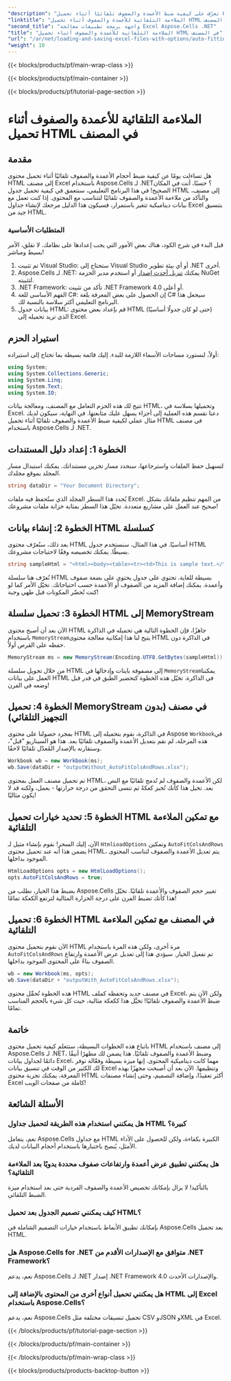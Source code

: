 ```yaml
---
"description": "تعرّف على كيفية ضبط الأعمدة والصفوف تلقائيًا أثناء تحميل HTML إلى Excel باستخدام Aspose.Cells لـ .NET. يتضمن دليلًا خطوة بخطوة."
"linktitle": "الملاءمة التلقائية للأعمدة والصفوف أثناء تحميل HTML في المصنف"
"second_title": "واجهة برمجة تطبيقات معالجة Excel Aspose.Cells .NET"
"title": "الملاءمة التلقائية للأعمدة والصفوف أثناء تحميل HTML في المصنف"
"url": "/ar/net/loading-and-saving-excel-files-with-options/auto-fitting-columns-and-rows/"
"weight": 10
---
```


{{< blocks/products/pf/main-wrap-class >}}

{{< blocks/products/pf/main-container >}}

{{< blocks/products/pf/tutorial-page-section >}}

# الملاءمة التلقائية للأعمدة والصفوف أثناء تحميل HTML في المصنف

## مقدمة
هل تساءلت يومًا عن كيفية ضبط أحجام الأعمدة والصفوف تلقائيًا أثناء تحميل محتوى HTML إلى مصنف Excel باستخدام Aspose.Cells لـ .NET؟ حسنًا، أنت في المكان الصحيح! في هذا البرنامج التعليمي، سنتعمق في كيفية تحميل جدول HTML إلى مصنف، والتأكد من ملاءمة الأعمدة والصفوف تلقائيًا لتتناسب مع المحتوى. إذا كنت تعمل مع بيانات ديناميكية تتغير باستمرار، فسيكون هذا الدليل مرجعك لإنشاء جداول Excel بتنسيق جيد من HTML.
### المتطلبات الأساسية
قبل البدء في شرح الكود، هناك بعض الأمور التي يجب إعدادها على نظامك. لا تقلق، الأمر بسيط ومباشر!
1. تم تثبيت Visual Studio: ستحتاج إلى Visual Studio أو أي بيئة تطوير .NET أخرى.
2. Aspose.Cells لـ .NET: يمكنك [تنزيل أحدث إصدار](https://releases.aspose.com/cells/net/) أو استخدم مدير الحزمة NuGet لتثبيته.
3. .NET Framework: تأكد من تثبيت .NET Framework 4.0 أو أعلى.
4. الفهم الأساسي للغة C#: إن الحصول على بعض المعرفة بلغة C# سيجعل هذا البرنامج التعليمي أكثر سلاسة بالنسبة لك.
5. بيانات جدول HTML: قم بإعداد بعض محتوى HTML (حتى لو كان جدولًا أساسيًا) الذي تريد تحميله إلى Excel.
## استيراد الحزم
أولاً، لنستورد مساحات الأسماء اللازمة للبدء. إليك قائمة بسيطة بما تحتاج إلى استيراده:
```csharp
using System;
using System.Collections.Generic;
using System.Linq;
using System.Text;
using System.IO;
```
تتيح لك هذه الحزم التعامل مع المصنف، ومعالجة بيانات HTML، وتحميلها بسلاسة في Excel.
دعنا نقسم هذه العملية إلى أجزاء يسهل عليك متابعتها. في النهاية، سيكون لديك مثال عملي لكيفية ضبط الأعمدة والصفوف تلقائيًا أثناء تحميل HTML في مصنف باستخدام Aspose.Cells لـ .NET.
## الخطوة 1: إعداد دليل المستندات
لتسهيل حفظ الملفات واسترجاعها، سنحدد مسار تخزين مستنداتك. يمكنك استبدال مسار المجلد بموقع مجلدك.
```csharp
string dataDir = "Your Document Directory";
```
يُحدد هذا السطر المجلد الذي ستُحفظ فيه ملفات Excel. من المهم تنظيم ملفاتك بشكل صحيح عند العمل على مشاريع متعددة. تخيّل هذا السطر بمثابة خزانة ملفات مشروعك!
## الخطوة 2: إنشاء بيانات HTML كسلسلة
بعد ذلك، سنُعرّف محتوى HTML أساسيًا. في هذا المثال، سنستخدم جدول HTML بسيطًا. يمكنك تخصيصه وفقًا لاحتياجات مشروعك.
```csharp
string sampleHtml = "<html><body><table><tr><td>This is sample text.</td><td>Some text.</td></tr><tr><td>This is another sample text.</td><td>Some text.</td></tr></table></body></html>";
```
نُعرّف هنا سلسلة HTML بسيطة للغاية. تحتوي على جدول يحتوي على بضعة صفوف وأعمدة. يمكنك إضافة المزيد من الصفوف أو الأعمدة حسب احتياجاتك. تخيّل الأمر كما لو كنت تُحضّر المكونات قبل طهي وجبة!
## الخطوة 3: تحميل سلسلة HTML إلى MemoryStream
الآن بعد أن أصبح محتوى HTML جاهزًا، فإن الخطوة التالية هي تحميله في الذاكرة باستخدام `MemoryStream`يتيح لنا هذا إمكانية معالجة محتوى HTML في الذاكرة دون حفظه على القرص أولاً.
```csharp
MemoryStream ms = new MemoryStream(Encoding.UTF8.GetBytes(sampleHtml));
```
من خلال تحويل سلسلة HTML إلى مصفوفة بايتات وإدخالها في `MemoryStream`يمكننا العمل على بيانات HTML في الذاكرة. تخيّل هذه الخطوة كتحضير الطبق في قدر قبل وضعه في الفرن!
## الخطوة 4: تحميل MemoryStream في مصنف (بدون التجهيز التلقائي)
بمجرد حصولنا على محتوى HTML في الذاكرة، نقوم بتحميله إلى Aspose `Workbook`في هذه المرحلة، لم نقم بتعديل الأعمدة والصفوف تلقائيًا بعد. هذا هو السيناريو "قبل"، وسنقارنه بالإصدار المُعدّل تلقائيًا لاحقًا.
```csharp
Workbook wb = new Workbook(ms);
wb.Save(dataDir + "outputWithout_AutoFitColsAndRows.xlsx");
```
تم تحميل مصنف العمل بمحتوى HTML، لكن الأعمدة والصفوف لم تُدمج تلقائيًا مع النص بعد. تخيل هذا كأنك تُخبز كعكةً ثم تنسى التحقق من درجة حرارتها - يعمل، ولكنه قد لا يكون مثاليًا!
## الخطوة 5: تحديد خيارات تحميل HTML مع تمكين الملاءمة التلقائية
الآن، إليك السحر! نقوم بإنشاء مثيل لـ `HtmlLoadOptions` وتمكين `AutoFitColsAndRows` يضمن هذا أنه عند تحميل محتوى HTML، يتم تعديل الأعمدة والصفوف لتناسب المحتوى الموجود بداخلها.
```csharp
HtmlLoadOptions opts = new HtmlLoadOptions();
opts.AutoFitColsAndRows = true;
```
بضبط هذا الخيار، نطلب من Aspose.Cells تغيير حجم الصفوف والأعمدة تلقائيًا. تخيّل هذا كأنك تضبط الفرن على درجة الحرارة المثالية لترتفع الكعكة تمامًا!
## الخطوة 6: تحميل HTML في المصنف مع تمكين الملاءمة التلقائية
الآن نقوم بتحميل محتوى HTML مرة أخرى، ولكن هذه المرة باستخدام `AutoFitColsAndRows` تم تفعيل الخيار. سيؤدي هذا إلى تعديل عرض الأعمدة وارتفاع الصفوف بناءً على المحتوى الموجود بداخلها.
```csharp
wb = new Workbook(ms, opts);
wb.Save(dataDir + "outputWith_AutoFitColsAndRows.xlsx");
```
هذه الخطوة تُحمِّل محتوى HTML في مصنف جديد وتحفظه كملف Excel، ولكن الآن يتم ضبط الأعمدة والصفوف تلقائيًا! تخيَّل هذا ككعكة مثالية، حيث كل شيء بالحجم المناسب تمامًا.
## خاتمة
باتباع هذه الخطوات البسيطة، ستتعلم كيفية تحميل محتوى HTML إلى مصنف باستخدام Aspose.Cells لـ .NET، وضبط الأعمدة والصفوف تلقائيًا. هذا يضمن لك مظهرًا أنيقًا دائمًا لجداول بيانات Excel، مهما كانت ديناميكية المحتوى. إنها ميزة بسيطة وفعّالة توفر لك الكثير من الوقت في تنسيق بيانات Excel وتنظيمها.
الآن بعد أن أصبحت مجهزًا بهذه المعرفة، يمكنك تجربة محتوى HTML أكثر تعقيدًا، وإضافة التصميم، وحتى إنشاء مصنفات Excel كاملة من صفحات الويب!
## الأسئلة الشائعة
### هل يمكنني استخدام هذه الطريقة لتحميل جداول HTML كبيرة؟
نعم، يتعامل Aspose.Cells مع جداول HTML الكبيرة بكفاءة، ولكن للحصول على الأداء الأمثل، يُنصح باختبارها باستخدام أحجام البيانات لديك.
### هل يمكنني تطبيق عرض أعمدة وارتفاعات صفوف محددة يدويًا بعد الملاءمة التلقائية؟
بالتأكيد! لا يزال بإمكانك تخصيص الأعمدة والصفوف الفردية حتى بعد استخدام ميزة الضبط التلقائي.
### كيف يمكنني تصميم الجدول بعد تحميل HTML؟
بإمكانك تطبيق الأنماط باستخدام خيارات التصميم الشاملة في Aspose.Cells بعد تحميل HTML.
### هل Aspose.Cells for .NET متوافق مع الإصدارات الأقدم من .NET Framework؟
نعم، يدعم Aspose.Cells لـ .NET إصدار .NET Framework 4.0 والإصدارات الأحدث.
### هل يمكنني تحميل أنواع أخرى من المحتوى بالإضافة إلى HTML إلى Excel باستخدام Aspose.Cells؟
نعم، يدعم Aspose.Cells تحميل تنسيقات مختلفة مثل CSV وJSON وXML في Excel.

{{< /blocks/products/pf/tutorial-page-section >}}

{{< /blocks/products/pf/main-container >}}

{{< /blocks/products/pf/main-wrap-class >}}

{{< blocks/products/products-backtop-button >}}